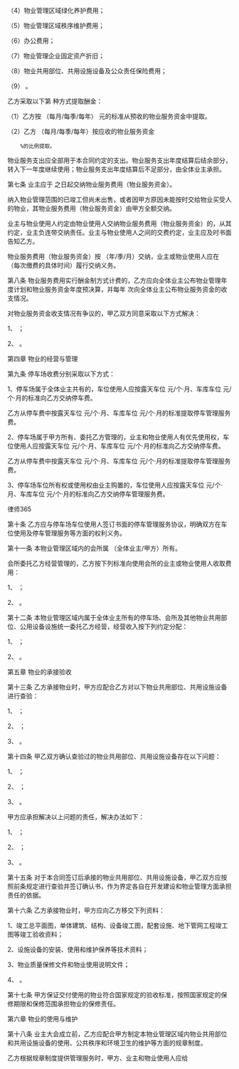 
 （4）物业管理区域绿化养护费用；
 
 （5）物业管理区域秩序维护费用；
 
 （6）办公费用；
 
 （7）物业管理企业固定资产折旧；
 
 （8）物业共用部位、共用设施设备及公众责任保险费用；
 
 （9）                        。
 
 乙方采取以下第   种方式提取酬金：
 
 （1）乙方按       （每月/每季/每年）       元的标准从预收的物业服务资金中提取。
 
 （2）乙方       （每月/每季/每年）按应收的物业服务资金
 
        %的比例提取。
 
 物业服务支出应全部用于本合同约定的支出。物业服务支出年度结算后结余部分，转入下一年度继续使用；物业服务支出年度结算后不足部分，由全体业主承担。
 
 第七条  业主应于                之日起交纳物业服务费用（物业服务资金）。
 
 纳入物业管理范围的已竣工但尚未出售，或者因甲方原因未能按时交给物业买受人的物业，其物业服务费用（物业服务资金）由甲方全额交纳。
 
 业主与物业使用人约定由物业使用人交纳物业服务费用（物业服务资金）的，从其约定，业主负连带交纳责任。业主与物业使用人之间的交费约定，业主应及时书面告知乙方。
 
 物业服务费用（物业服务资金）按    （年/季/月）交纳，业主或物业使用人应在       （每次缴费的具体时间）履行交纳义务。
 
 第八条  物业服务费用实行酬金制方式计费的，乙方应向全体业主公布物业管理年度计划和物业服务资金年度预决算，并每年    次向全体业主公布物业服务资金的收支情况。
 
 对物业服务资金收支情况有争议的，甲乙双方同意采取以下方式解决：
 
 1、                            ；
 
 2、                            。
 
  
 
 第四章 物业的经营与管理
 
 第九条  停车场收费分别采取以下方式：
 
 1、停车场属于全体业主共有的，车位使用人应按露天车位      元/个·月、车库车位      元/个·月的标准向乙方交纳停车费。
 
 乙方从停车费中按露天车位      元/个·月、车库车位      元/个·月的标准提取停车管理服务费。
 
 2、停车场属于甲方所有、委托乙方管理的，业主和物业使用人有优先使用权，车位使用人应按露天车位      元/个·月、车库车位      元/个·月的标准向乙方交纳停车费。
 
 乙方从停车费中按露天车位      元/个·月、车库车位      元/个·月的标准提取停车管理服务费。
 
 3、停车场车位所有权或使用权由业主购置的，车位使用人应按露天车位      元/个·月、车库车位      元/个·月的标准向乙方交纳停车管理服务费。
 




 
律师365






 第十条  乙方应与停车场车位使用人签订书面的停车管理服务协议，明确双方在车位使用及停车管理服务等方面的权利义务。

 

 第十一条  本物业管理区域内的会所属      （全体业主/甲方）所有。

 

 会所委托乙方经营管理的，乙方按下列标准向使用会所的业主或物业使用人收取费用：

 

 1、                            ；

 

 2、                            。

 

 第十二条  本物业管理区域内属于全体业主所有的停车场、会所及其他物业共用部位、公用设备设施统一委托乙方经营，经营收入按下列约定分配：

 

 1、                            ；

 

 2、                            。

 

  

 

 第五章  物业的承接验收

 

 第十三条  乙方承接物业时，甲方应配合乙方对以下物业共用部位、共用设施设备进行查验：

 

 1、                            ；

 

 2、                            ；

 

 3、                            。

 

 第十四条  甲乙双方确认查验过的物业共用部位、共用设施设备存在以下问题：

 

 1、                            ；

 

 2、                            ；

 

 3、                            。

 

 甲方应承担解决以上问题的责任，解决办法如下：

 

 1、                            ；

 

 2、                            ；

 

 3、                            。

 

 第十五条  对于本合同签订后承接的物业共用部位、共用设施设备，甲乙双方应按照前条规定进行查验并签订确认书，作为界定各自在开发建设和物业管理方面承担责任的依据。

 

 第十六条  乙方承接物业时，甲方应向乙方移交下列资料：

 

 1、竣工总平面图，单体建筑、结构、设备竣工图，配套设施、地下管网工程竣工图等竣工验收资料；

 

 2、设施设备的安装、使用和维护保养等技术资料；

 

 3、物业质量保修文件和物业使用说明文件；

 

 4、                            。

 

 第十七条 甲方保证交付使用的物业符合国家规定的验收标准，按照国家规定的保修期限和保修范围承担物业的保修责任。

 

  

 

 第六章  物业的使用与维护

 

 第十八条  业主大会成立前，乙方应配合甲方制定本物业管理区域内物业共用部位和共用设施设备的使用、公共秩序和环境卫生的维护等方面的规章制度。

 

 乙方根据规章制度提供管理服务时，甲方、业主和物业使用人应给 


 

 
 
 
 
 
  


  
 

  


  


  
 
 
 
 

